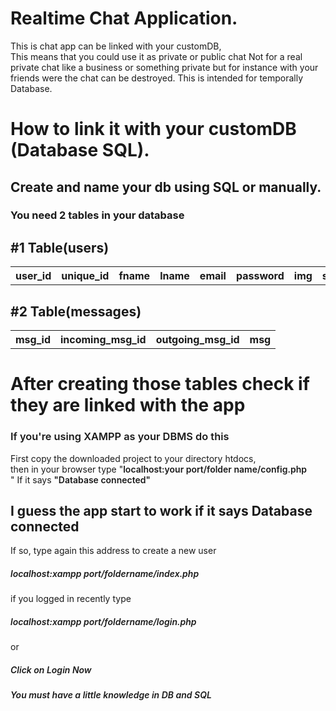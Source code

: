 # Realtime Chat Application.
This is chat app can be linked with your customDB, <br> This means that you could use it as private or public chat
Not for a real private chat like a business or something private but for instance with your friends
were the chat can be destroyed. This is intended for temporally Database.

# How to link it with your customDB (Database SQL).
<h2>Create and name your db using SQL or manually.
<h3>You need 2 tables in your database</h3>
<h2>#1 Table(users)</h2>
  <table>
  <tr>
    <th>user_id</th>
    <th>unique_id</th>
    <th>fname</th>
    <th>lname</th>
    <th>email</th>
    <th>password</th>
    <th>img</th>
    <th>status</th>
  </tr>
</table>
<h2>#2 Table(messages)</h2>
  <table>
  <tr>
    <th>msg_id</th>
    <th>incoming_msg_id</th>
    <th>outgoing_msg_id</th>
    <th>msg</th>
  </tr>
</table>

# After creating those tables check if they are linked with the app
<h3 style="font-weight: 600;">If you're using XAMPP as your DBMS do this</h3>
<p>First copy the downloaded project to your directory htdocs, <br> then in your browser type "<span style="font-weight: 600">localhost:your port/folder name/config.php<br></span>" If it says <span style="font-weight: 600">"Database connected"</span></p>

<h2>I guess the app start to work if it says Database connected</h2>
<p>If so, type again this address to create a new user <h5 style="font-weight: 600">localhost:xampp port/foldername/index.php</h5> if you logged in recently type <h5 style="font-weight: 600">localhost:xampp port/foldername/login.php</h5> or <h5 style="font-weight: 600">Click on Login Now</h5></p>

<h5 style="font-weight: 600">You must have a little knowledge in DB and SQL</h5>
